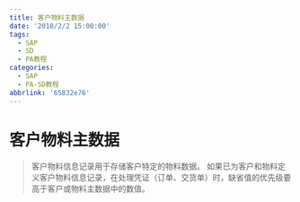 ```yaml
---
title: 客户物料主数据
date: '2018/2/2 15:00:00'
tags:
  - SAP
  - SD
  - PA教程
categories:
  - SAP
  - PA-SD教程
abbrlink: '65832e76'
---
```

# 客户物料主数据

>客户物料信息记录用于存储客户特定的物料数据。
如果已为客户和物料定义客户物料信息记录，在处理凭证（订单、交货单）时，缺省值的优先级要高于客户或物料主数据中的数值。
